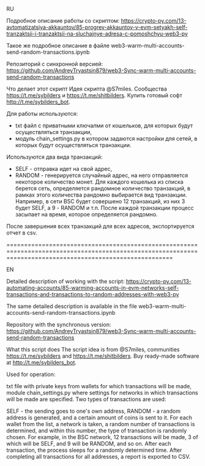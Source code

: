 RU

Подробное описание работы со скриптом:
https://crypto-py.com/13-avtomatizatsiya-akkauntov/85-progrev-akkauntov-v-evm-setyakh-self-tranzaktsii-i-tranzaktsii-na-sluchajnye-adresa-c-pomoshchyu-web3-py

Такое же подробное описание в файле web3-warm-multi-accounts-send-random-transactions.ipynb

Репозиторий с синхронной версией:
https://github.com/AndreyTryastsin879/web3-Sync-warm-multi-accounts-send-random-transactions

Что делает этот скрипт
Идея скрипта @S7miles. Сообщества https://t.me/sybilders и https://t.me/shitbilders. Купить готовый софт http://t.me/sybilders_bot.

Для работы используются:
- txt файл с приватными ключалми от кошельков, для которых будут осуществляться транзакции,
- модуль chain_settings.py в котором задаются настройки для сетей, в которых будут осуществляться транзакции.

Используются два вида транзакций:
- SELF - отправка идет на свой адрес,
- RANDOM - генерируется случайный адрес, на него отправляется некоторое количество монет.
Для каждого кошелька из списка берется сеть, определяется рандомное количество транзакций, в рамках этого количества рандомно выбирается вид транзакции. Например, в сети BSC будет совершено 12 транзакций, из них 3 будет SELF, а 9 - RANDOM и т.п. После каждой транзакции процесс засыпает на время, которое определяется рандомно.

После завершения всех транзакций для всех адресов, экспортируется отчет в csv.

===========================================================================================================================================================

EN

Detailed description of working with the script:
https://crypto-py.com/13-automating-accounts/85-warming-accounts-in-evm-networks-self-transactions-and-transactions-to-random-addresses-with-web3-py

The same detailed description is available in the file web3-warm-multi-accounts-send-random-transactions.ipynb

Repository with the synchronous version:
https://github.com/AndreyTryastsin879/web3-Sync-warm-multi-accounts-send-random-transactions

What this script does
The script idea is from @S7miles, communities https://t.me/sybilders and https://t.me/shitbilders. Buy ready-made software at http://t.me/sybilders_bot.

Used for operation:

txt file with private keys from wallets for which transactions will be made,
module chain_settings.py where settings for networks in which transactions will be made are specified.
Two types of transactions are used:

SELF - the sending goes to one's own address,
RANDOM - a random address is generated, and a certain amount of coins is sent to it.
For each wallet from the list, a network is taken, a random number of transactions is determined, and within this number, the type of transaction is randomly chosen. For example, in the BSC network, 12 transactions will be made, 3 of which will be SELF, and 9 will be RANDOM, and so on. After each transaction, the process sleeps for a randomly determined time.
After completing all transactions for all addresses, a report is exported to CSV.

